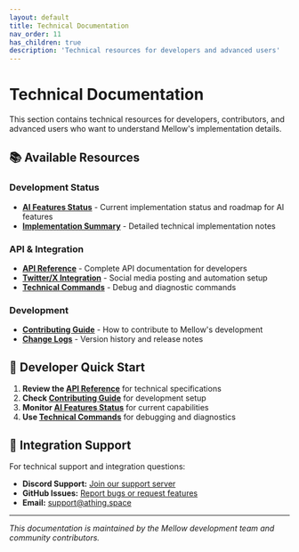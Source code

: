 ```yaml
---
layout: default
title: Technical Documentation
nav_order: 11
has_children: true
description: 'Technical resources for developers and advanced users'
---
```


# Technical Documentation

This section contains technical resources for developers, contributors, and advanced users who want to understand Mellow's implementation details.

## 📚 Available Resources

### Development Status

-   **[AI Features Status](ai-features-status.md)** - Current implementation status and roadmap for AI features
-   **[Implementation Summary](implementation-summary.md)** - Detailed technical implementation notes

### API & Integration

-   **[API Reference](api.md)** - Complete API documentation for developers
-   **[Twitter/X Integration](twitter-integration.md)** - Social media posting and automation setup
-   **[Technical Commands](technical-commands.md)** - Debug and diagnostic commands

### Development

-   **[Contributing Guide](contributing.md)** - How to contribute to Mellow's development
-   **[Change Logs](changelog.md)** - Version history and release notes

## 🔧 Developer Quick Start

1. **Review the [API Reference](api.md)** for technical specifications
2. **Check [Contributing Guide](contributing.md)** for development setup
3. **Monitor [AI Features Status](ai-features-status.md)** for current capabilities
4. **Use [Technical Commands](technical-commands.md)** for debugging and diagnostics

## 🚀 Integration Support

For technical support and integration questions:

-   **Discord Support:** [Join our support server](https://discord.gg/C3ZuXPP7Hc)
-   **GitHub Issues:** [Report bugs or request features](https://github.com/ThingSpace/Mellow/issues)
-   **Email:** [support@athing.space](mailto:support@athing.space)

---

_This documentation is maintained by the Mellow development team and community contributors._
